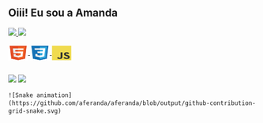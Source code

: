 ## Oiii! Eu sou a Amanda

<div>
    <a href='https://github.com/aferanda'>
    <img height='160em' src='https://github-readme-stats.vercel.app/api?username=aferanda&show_icons=true&theme=tokyonight&include_all_commits=true&count_private=true'>
    <img height='160em' src='https://github-readme-stats.vercel.app/api/top-langs/?username=aferanda&layout=compact&langs_count=7&theme=tokyonight'>
</div>
<div style='display: inline_block'><br>
  <img align='center' alt='amanda-HTML' width='40' height='30' src='https://github.com/devicons/devicon/blob/master/icons/html5/html5-original.svg'>
  <img align='center' alt='amanda-CSS' width='40' height='30' src='https://github.com/devicons/devicon/blob/master/icons/css3/css3-original.svg'>
  <img align='center' alt='amanda-JS' width='40' height='30' src='https://github.com/devicons/devicon/blob/master/icons/javascript/javascript-original.svg'>
  <!-- <img align='center' alt='amanda-Python' width='40' height='30' src='https://github.com/devicons/devicon/blob/master/icons/python/python-original.svg'> -->
</div>

##
    
<div>
    <a href='https://linkedin.com/in/aferanda' target='_blank'><img src='https://img.shields.io/badge/LinkedIn-0077B5?style=for-the-badge&logo=linkedin&logoColor=white'></a>
    <a href='mailto:aferanda@gmail.com' target='_blank'><img src='https://img.shields.io/badge/Gmail-D14836?style=for-the-badge&logo=gmail&logoColor=white'></a>
    
    ![Snake animation](https://github.com/aferanda/aferanda/blob/output/github-contribution-grid-snake.svg)
</div>

<!--
**aferanda/aferanda** is a ✨ _special_ ✨ repository because its `README.md` (this file) appears on your GitHub profile.

Here are some ideas to get you started:

- 🔭 I’m currently working on ...
- 🌱 I’m currently learning ...
- 👯 I’m looking to collaborate on ...
- 🤔 I’m looking for help with ...
- 💬 Ask me about ...
- 📫 How to reach me: ...
- 😄 Pronouns: ...
- ⚡ Fun fact: ...
-->

